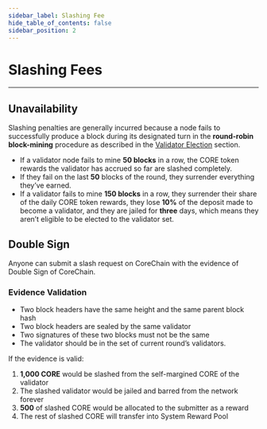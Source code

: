 ```yaml
---
sidebar_label: Slashing Fee
hide_table_of_contents: false
sidebar_position: 2
---
```


# Slashing Fees

---

## Unavailability

Slashing penalties are generally incurred because a node fails to successfully produce a block during its designated turn in the **round-robin block-mining** procedure as described in the [Validator Election](../validator/validator-election.md) section.

- If a validator node fails to mine **50 blocks** in a row, the CORE token rewards the validator has accrued so far are slashed completely.
- If they fail on the last **50** blocks of the round, they surrender everything they’ve earned.
- If a validator fails to mine **150 blocks** in a row, they surrender their share of the daily CORE token rewards, they lose **10%** of the deposit made to become a validator, and they are jailed for **three** days, which means they aren’t eligible to be elected to the validator set.

## Double Sign

Anyone can submit a slash request on CoreChain with the evidence of Double Sign of CoreChain.

### Evidence Validation

- Two block headers have the same height and the same parent block hash
- Two block headers are sealed by the same validator
- Two signatures of these two blocks must not be the same
- The validator should be in the set of current round’s validators.

If the evidence is valid:

1. **1,000 CORE** would be slashed from the self-margined CORE of the validator
2. The slashed validator would be jailed and barred from the network forever
3. **500** of slashed CORE would be allocated to the submitter as a reward
4. The rest of slashed CORE will transfer into System Reward Pool
